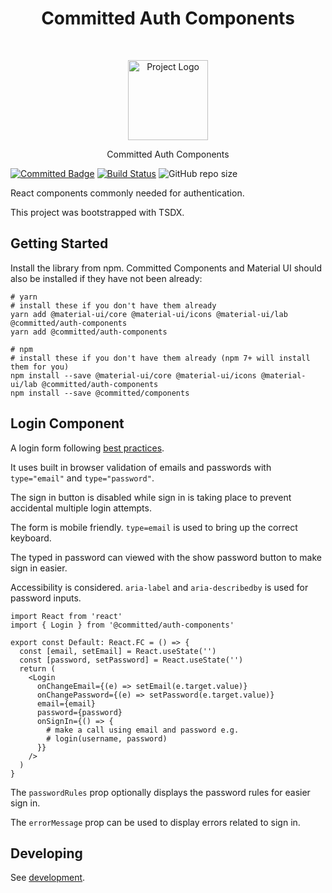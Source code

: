 <h1 align="center"> Committed Auth Components </h1>
<br>
<p align="center">
  <img src="https://committed.software/Logo.svg" width="128px" alt="Project Logo"/>
</p>
<p align="center">
  Committed Auth Components
</p>

[![Committed Badge](https://img.shields.io/endpoint?url=https%3A%2F%2Fcommitted.software%2Fbadge)](https://committed.io)
[![Build Status](https://drone.committed.software/api/badges/commitd/auth-components/status.svg)](https://drone.committed.software/commitd/auth-components)
![GitHub repo size](https://img.shields.io/github/repo-size/commitd/auth-components)

React components commonly needed for authentication.

This project was bootstrapped with TSDX.

## Getting Started

Install the library from npm. Committed Components and Material UI should also be installed if they have not been already:

```
# yarn
# install these if you don't have them already
yarn add @material-ui/core @material-ui/icons @material-ui/lab @committed/auth-components
yarn add @committed/auth-components

# npm
# install these if you don't have them already (npm 7+ will install them for you)
npm install --save @material-ui/core @material-ui/icons @material-ui/lab @committed/auth-components
npm install --save @committed/components
```

## Login Component

A login form following [best practices](web.dev/sign-in-form-best-practices/#checklist).

It uses built in browser validation of emails and passwords with `type="email"` and `type="password"`.

The sign in button is disabled while sign in is taking place to prevent accidental multiple login attempts.

The form is mobile friendly. `type=email` is used to bring up the correct keyboard.

The typed in password can viewed with the show password button to make sign in easier.

Accessibility is considered. `aria-label` and `aria-describedby` is used for password inputs.

```
import React from 'react'
import { Login } from '@committed/auth-components'

export const Default: React.FC = () => {
  const [email, setEmail] = React.useState('')
  const [password, setPassword] = React.useState('')
  return (
    <Login
      onChangeEmail={(e) => setEmail(e.target.value)}
      onChangePassword={(e) => setPassword(e.target.value)}
      email={email}
      password={password}
      onSignIn={() => {
        # make a call using email and password e.g.
        # login(username, password)
      }}
    />
  )
}
```

The `passwordRules` prop optionally displays the password rules for easier sign in.

The `errorMessage` prop can be used to display errors related to sign in.

## Developing

See [development](./DEV).
